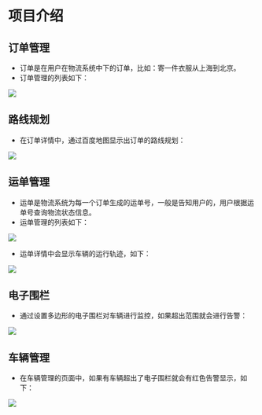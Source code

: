 # 项目介绍

## 订单管理
- 订单是在用户在物流系统中下的订单，比如：寄一件衣服从上海到北京。
- 订单管理的列表如下：

![](/resources/jinyun.png)

## 路线规划
- 在订单详情中，通过百度地图显示出订单的路线规划：

![](/resources/route_plan.png)

## 运单管理
- 运单是物流系统为每一个订单生成的运单号，一般是告知用户的，用户根据运单号查询物流状态信息。
- 运单管理的列表如下：

![](/resources/transport_order.png)

- 运单详情中会显示车辆的运行轨迹，如下：

![](/resources/transport_trace.png)

## 电子围栏
- 通过设置多边形的电子围栏对车辆进行监控，如果超出范围就会进行告警：

![](/resources/electricFence.png)

## 车辆管理
- 在车辆管理的页面中，如果有车辆超出了电子围栏就会有红色告警显示，如下：

![](/resources/vehicleManagement.png)